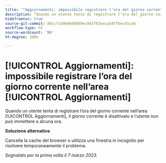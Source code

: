 ```yaml
---
title: '“Aggiornamenti: impossibile registrare l’ora del giorno corrente nell’area Aggiornamenti”'
description: “Quando un utente tenta di registrare l’ora del giorno corrente nell’area Aggiornamenti, il giorno corrente è disattivato e l’utente non può immettere alcuna ora.”
hidefromtoc: true
source-git-commit: 88ccfcb9b94d60d9ec843f83eaca54ffbec41ca6
workflow-type: ht
source-wordcount: '99'
ht-degree: 100%

---
```



# [!UICONTROL Aggiornamenti]: impossibile registrare l’ora del giorno corrente nell’area [!UICONTROL Aggiornamenti]

Quando un utente tenta di registrare l’ora del giorno corrente nell’area [!UICONTROL Aggiornamenti], il giorno corrente è disattivato e l’utente non può immettere a alcuna ora.

**Soluzione alternativa**

Cancella la cache del browser o utilizza una finestra in incognito per risolvere temporaneamente il problema.

_Segnalato per la prima volta il 7 marzo 2023._


